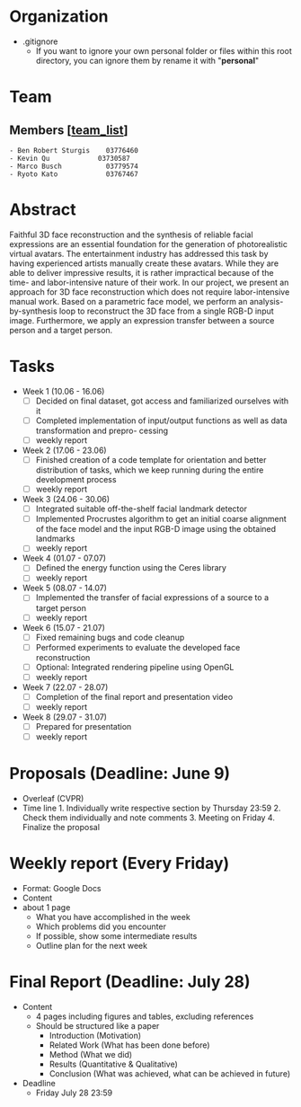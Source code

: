 # Organization
- .gitignore
  - If you want to ignore your own personal folder or files within this root directory, you can ignore them by rename it with "**personal**"

# Team
## Members [[team_list](https://docs.google.com/spreadsheets/d/1KcEIfJHHQVqG12gHMNQo_0s5yTAw82hNx3K4T5NtPMY/edit#gid=0)]

    - Ben Robert Sturgis	03776460	
    - Kevin	Qu	          03730587	
    - Marco	Busch	        03779574	
    - Ryoto	Kato	        03767467

# Abstract
Faithful 3D face reconstruction and the synthesis of reliable facial expressions are an essential foundation for the generation of photorealistic virtual avatars. The entertainment industry has addressed this task by having experienced artists manually create these avatars. While they are able to deliver impressive results, it is rather impractical because of the time- and labor-intensive nature of their work. In our project, we present an approach for 3D face reconstruction which does not require labor-intensive manual work. Based on a parametric face model, we perform an analysis-by-synthesis loop to reconstruct the 3D face from a single RGB-D input image. Furthermore, we apply an expression transfer between a source person and a target person.

# Tasks
- Week 1 (10.06 - 16.06)
  - [ ] Decided on final dataset, got access and familiarized ourselves with it
  - [ ] Completed implementation of input/output functions as well as data transformation and prepro-
  cessing
  - [ ] weekly report
- Week 2 (17.06 - 23.06)
  - [ ] Finished creation of a code template for orientation and better distribution of tasks, which we keep running during the entire development process
  - [ ] weekly report
- Week 3 (24.06 - 30.06)
  - [ ] Integrated suitable off-the-shelf facial landmark detector
  - [ ] Implemented Procrustes algorithm to get an initial coarse alignment of the face model and the input RGB-D image using the obtained landmarks
  - [ ] weekly report
- Week 4 (01.07 - 07.07)
  - [ ] Defined the energy function using the Ceres library
  - [ ] weekly report
- Week 5 (08.07 - 14.07)
  - [ ] Implemented the transfer of facial expressions of a source to a target person
  - [ ] weekly report
- Week 6 (15.07 - 21.07)
  - [ ] Fixed remaining bugs and code cleanup
  - [ ] Performed experiments to evaluate the developed face reconstruction
  - [ ] Optional: Integrated rendering pipeline using OpenGL
  - [ ] weekly report
- Week 7 (22.07 - 28.07)
  - [ ] Completion of the final report and presentation video
  - [ ] weekly report
- Week 8 (29.07 - 31.07)
  - [ ] Prepared for presentation
  - [ ] weekly report

# Proposals (Deadline: June 9)
- Overleaf (CVPR)
- Time line
      1. Individually write respective section by Thursday 23:59
      2. Check them individually and note comments
      3. Meeting on Friday
      4. Finalize the proposal

# Weekly report (Every Friday)
- Format: Google Docs
- Content
- about 1 page
    - What you have accomplished in the
    week
    - Which problems did you encounter
    - If possible, show some intermediate
    results
    - Outline plan for the next week

# Final Report (Deadline: July 28)
- Content
  - 4 pages including figures and tables, excluding references
  - Should be structured like a paper
    - Introduction (Motivation)
    - Related Work (What has been done before)
    - Method (What we did)
    - Results (Quantitative & Qualitative)
    - Conclusion (What was achieved, what can be achieved in future)
- Deadline
  - Friday July 28 23:59

